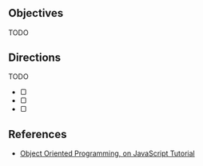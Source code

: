 #

## Objectives

TODO

## Directions

TODO

- ▢
- ▢
- ▢

## References

- [Object Oriented Programming, on JavaScript Tutorial](http://javascript.info/tutorial/object-oriented-programming)
